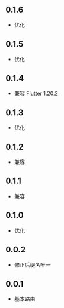 ## 0.1.6

* 优化

## 0.1.5

* 优化

## 0.1.4

* 兼容 Flutter 1.20.2

## 0.1.3

* 优化

## 0.1.2

* 兼容

## 0.1.1

* 兼容

## 0.1.0

* 优化

## 0.0.2

* 修正后缀名唯一

## 0.0.1

* 基本路由
